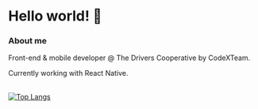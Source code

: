 # Hello world! 👋

### About me
Front-end & mobile developer @ The Drivers Cooperative by CodeXTeam. 

Currently working with React Native.

\
[![Top Langs](https://github-readme-stats.vercel.app/api/top-langs/?username=gabriel11447&layout=compact&theme=dracula)](https://github.com/anuraghazra/github-readme-stats)
